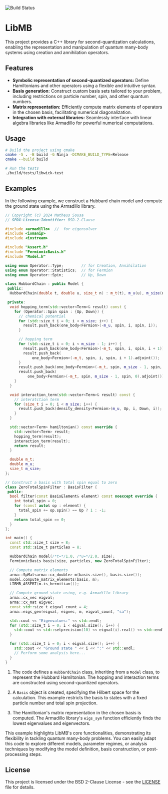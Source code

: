 ![Build Status](https://github.com/keyehzy/cctb/actions/workflows/cmake.yml/badge.svg)
# LibMB

This project provides a C++ library for second-quantization calculations, enabling the representation and manipulation of quantum many-body systems using creation and annihilation operators. 

## Features

- **Symbolic representation of second-quantized operators:** Define Hamiltonians and other operators using a flexible and intuitive syntax.
- **Basis generation:**  Construct custom basis sets tailored to your problem, including restrictions on particle number, spin, and other quantum numbers.
- **Matrix representation:**  Efficiently compute matrix elements of operators in the chosen basis, facilitating numerical diagonalization.
- **Integration with external libraries:** Seamlessly interface with linear algebra libraries like Armadillo for powerful numerical computations.

## Usage

```bash
# Build the project using cmake
cmake -S . -B build -G Ninja -DCMAKE_BUILD_TYPE=Release
cmake --build build

# Run the tests
./build/tests/libwick-test
```

## Examples

In the following example, we construct a Hubbard chain model and compute the ground state using the Armadillo library.

```cpp
// Copyright (c) 2024 Matheus Sousa
// SPDX-License-Identifier: BSD-2-Clause

#include <armadillo>  //  for eigensolver
#include <iomanip>
#include <iostream>

#include "Assert.h"
#include "FermionicBasis.h"
#include "Model.h"

using enum Operator::Type;        // for Creation, Annihilation
using enum Operator::Statistics;  // for Fermion
using enum Operator::Spin;        // Up, Down

class HubbardChain : public Model {
 public:
  HubbardChain(double t, double u, size_t n) : m_t(t), m_u(u), m_size(n) {}

 private:
  void hopping_term(std::vector<Term>& result) const {
    for (Operator::Spin spin : {Up, Down}) {
      // chemical potential
      for (std::size_t i = 0; i < m_size; i++) {
        result.push_back(one_body<Fermion>(-m_u, spin, i, spin, i));
      }

      // hopping term
      for (std::size_t i = 0; i < m_size - 1; i++) {
        result.push_back(one_body<Fermion>(-m_t, spin, i, spin, i + 1));
        result.push_back(
            one_body<Fermion>(-m_t, spin, i, spin, i + 1).adjoint());
      }
      result.push_back(one_body<Fermion>(-m_t, spin, m_size - 1, spin, 0));
      result.push_back(
          one_body<Fermion>(-m_t, spin, m_size - 1, spin, 0).adjoint());
    }
  }

  void interaction_term(std::vector<Term>& result) const {
    // interatction term
    for (size_t i = 0; i < m_size; i++) {
      result.push_back(density_density<Fermion>(m_u, Up, i, Down, i));
    }
  }

  std::vector<Term> hamiltonian() const override {
    std::vector<Term> result;
    hopping_term(result);
    interaction_term(result);
    return result;
  }

  double m_t;
  double m_u;
  size_t m_size;
};

// Construct a basis with total spin equal to zero
class ZeroTotalSpinFilter : BasisFilter {
 public:
  bool filter(const BasisElement& element) const noexcept override {
    int total_spin = 0;
    for (const auto& op : element) {
      total_spin += op.spin() == Up ? 1 : -1;
    }
    return total_spin == 0;
  }
};

int main() {
  const std::size_t size = 8;
  const std::size_t particles = 8;

  HubbardChain model(/*t=*/1.0, /*u=*/2.0, size);
  FermionicBasis basis(size, particles, new ZeroTotalSpinFilter);

  // Compute matrix elements
  arma::SpMat<arma::cx_double> m(basis.size(), basis.size());
  model.compute_matrix_elements(basis, m);
  LIBMB_ASSERT(m.is_hermitian());

  // Compute ground state using, e.g. Armadillo library
  arma::cx_vec eigval;
  arma::cx_mat eigvec;
  const std::size_t eigval_count = 4;
  arma::eigs_gen(eigval, eigvec, m, eigval_count, "sa");

  std::cout << "Eigenvalues:" << std::endl;
  for (std::size_t i = 0; i < eigval.size(); i++) {
    std::cout << std::setprecision(10) << eigval(i).real() << std::endl;
  }

  for (std::size_t i = 0; i < eigval.size(); i++) {
    std::cout << "Ground state " << i << ":" << std::endl;
    // Perform some analysis here...
  }
}
```

1. The code defines a `HubbardChain` class, inheriting from a `Model` class, to
represent the Hubbard Hamiltonian. The hopping and interaction terms are
constructed using second-quantized operators.

2. A `Basis` object is created, specifying the Hilbert space for the calculation.
This example restricts the basis to states with a fixed particle number and
total spin projection.

3. The Hamiltonian's matrix representation in the chosen basis is computed. The
Armadillo library's `eigs_sym` function efficiently finds the lowest eigenvalues
and eigenvectors.

This example highlights LibMB's core functionalities, demonstrating its
flexibility in tackling quantum many-body problems. You can easily adapt this
code to explore different models, parameter regimes, or analysis techniques by
modifying the model definition, basis construction, or post-processing steps.

## License

This project is licensed under the BSD 2-Clause License - see the [LICENSE](LICENSE) file for details.
